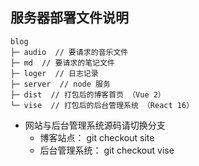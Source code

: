 
## 服务器部署文件说明

```
blog
├─ audio  // 要请求的音乐文件
├─ md  // 要请求的笔记文件
├─ loger  // 日志记录
├─ server  // node 服务
├─ dist  // 打包后的博客首页 （Vue 2）
└─ vise  // 打包后的后台管理系统 （React 16）
```

- 网站与后台管理系统源码请切换分支
    - 博客站点： git checkout site
    - 后台管理系统： git checkout vise